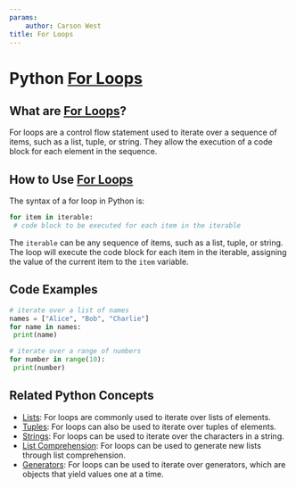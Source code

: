 ```yaml
---
params:
	author: Carson West
title: For Loops
--- 
```

# Python [For Loops](./../for-loops/)

## What are [For Loops](./../for-loops/)?
For loops are a control flow statement used to iterate over a sequence of items, such as a list, tuple, or string. They allow the execution of a code block for each element in the sequence.

## How to Use [For Loops](./../for-loops/)
The syntax of a for loop in Python is:

```python
for item in iterable:
 # code block to be executed for each item in the iterable
```

The `iterable` can be any sequence of items, such as a list, tuple, or string. The loop will execute the code block for each item in the iterable, assigning the value of the current item to the `item` variable.

## Code Examples
```python
# iterate over a list of names
names = ["Alice", "Bob", "Charlie"]
for name in names:
 print(name)
```

```python
# iterate over a range of numbers
for number in range(10):
 print(number)
```

## Related Python Concepts

- [Lists](./../lists/): For loops are commonly used to iterate over lists of elements.
- [Tuples](./../tuples/): For loops can also be used to iterate over tuples of elements.
- [Strings](./../strings/): For loops can be used to iterate over the characters in a string.
- [List Comprehension](./../list-comprehension/): For loops can be used to generate new lists through list comprehension.
- [Generators](./../generators/): For loops can be used to iterate over generators, which are objects that yield values one at a time.